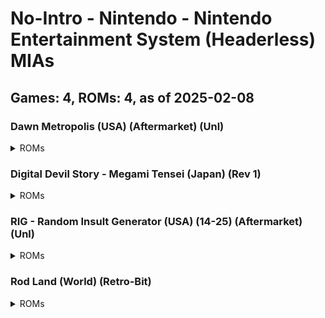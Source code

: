 # No-Intro - Nintendo - Nintendo Entertainment System (Headerless) MIAs
## Games: 4, ROMs: 4, as of 2025-02-08
### Dawn Metropolis (USA) (Aftermarket) (Unl)
<details>
<summary>ROMs</summary>

- Dawn Metropolis (USA) (Aftermarket) (Unl).unh, CRC: 60b37806
</details>

### Digital Devil Story - Megami Tensei (Japan) (Rev 1)
<details>
<summary>ROMs</summary>

- Digital Devil Story - Megami Tensei (Japan) (Rev 1).unh, CRC: 1f694871
</details>

### RIG - Random Insult Generator (USA) (14-25) (Aftermarket) (Unl)
<details>
<summary>ROMs</summary>

- RIG - Random Insult Generator (USA) (14-25) (Aftermarket) (Unl).unh, CRC: 99ce2a88
</details>

### Rod Land (World) (Retro-Bit)
<details>
<summary>ROMs</summary>

- Rod Land (World) (Retro-Bit).unh, CRC: 4d021fd8
</details>

